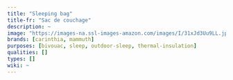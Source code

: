 ```yaml
---
title: "Sleeping bag"
title-fr: "Sac de couchage"
description: ~
image: "https://images-na.ssl-images-amazon.com/images/I/31xJd3Uu9LL.jpg"
brands: [carinthia, mammuth]
purposes: [bivouac, sleep, outdoor-sleep, thermal-insulation]
qualities: []
types: []
wiki: ~
---
```

